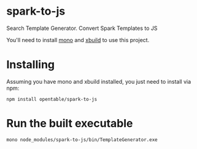 # spark-to-js
Search Template Generator. Convert Spark Templates to JS

You'll need to install [mono](http://www.mono-project.com/docs/about-mono/supported-platforms/osx/) and [xbuild](http://www.mono-project.com/docs/tools+libraries/tools/xbuild/) to use this project.

# Installing

Assuming you have mono and xbuild installed, you just need to install via npm:

```
npm install opentable/spark-to-js
```

# Run the built executable

```
mono node_modules/spark-to-js/bin/TemplateGenerator.exe
```
